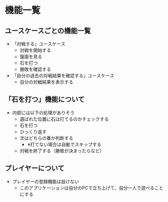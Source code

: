# 機能一覧

## ユースケースごとの機能一覧
- 「対戦する」ユースケース
  - 対戦を開始する
  - 盤面を見る
  - 石を打つ
  - 勝敗を確認する
- 「自分の過去の対戦結果を確認する」ユースケース
  - 自分の対戦結果を表示する

## 「石を打つ」機能について
- 内部には以下の処理がありそう
  - 選ばれた位置に石は打てるのかチェックする
  - 石を打つ
  - ひっくり返す
  - 次はどちらの番か判断する
    - ※打てない場合は自動でスキップする
  - 対戦を終了する（勝敗が決まったらなど）

## プレイヤーについて
- プレイヤーの登録機能は設けない
  - このアプリケーションは自分のPCで立ち上げて、自分一人で遊べることにする